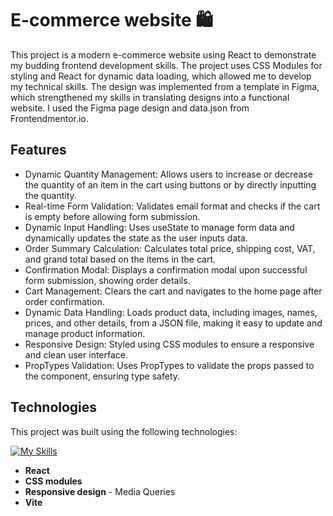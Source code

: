 # E-commerce website 🛍️

This project is a modern e-commerce website using React to demonstrate my budding frontend development skills. The project uses CSS Modules for styling and React for dynamic data loading, which allowed me to develop my technical skills. The design was implemented from a template in Figma, which strengthened my skills in translating designs into a functional website. I used the Figma page design and data.json from Frontendmentor.io.

## Features

 - Dynamic Quantity Management: Allows users to increase or decrease the quantity of an item in the cart using buttons or by directly inputting the quantity.
 - Real-time Form Validation: Validates email format and checks if the cart is empty before allowing form submission.
 - Dynamic Input Handling: Uses useState to manage form data and dynamically updates the state as the user inputs data.
 - Order Summary Calculation: Calculates total price, shipping cost, VAT, and grand total based on the items in the cart.
 - Confirmation Modal: Displays a confirmation modal upon successful form submission, showing order details.
 - Cart Management: Clears the cart and navigates to the home page after order confirmation.
 - Dynamic Data Handling: Loads product data, including images, names, prices, and other details, from a JSON file, making it easy to update and manage product information.
 - Responsive Design: Styled using CSS modules to ensure a responsive and clean user interface.
 - PropTypes Validation: Uses PropTypes to validate the props passed to the component, ensuring type safety.
   
## Technologies

This project was built using the following technologies:

[![My Skills](https://skillicons.dev/icons?i=react,vite,css,javascript,figma,git)](https://skillicons.dev)

- **React**
- **CSS modules** 
- **Responsive design** - Media Queries
- **Vite**
